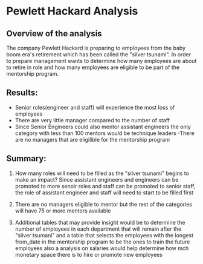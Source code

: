 # Pewlett Hackard Analysis

## Overview of the analysis
The company Pewlett Hackard is preparing to employees from the baby boom era's retirement which has been called the "silver tsunami". In order to prepare management wants to determine how many employees are about to retire in role and how many employees are eligible to be part of the mentorship program.

## Results: 
- Senior roles(engineer and staff) will experience the most loss of employees
- There are very little manager compared to the number of staff
- Since Senior Engineers could also mentor assistant engineers the only category with less than 100 mentors would be technique leaders
-There are no managers that are eligilible for the mentorship program

## Summary: 
1. How many roles will need to be filled as the "silver tsunami" begins to make an impact?
Since assistant engineers and engineers can be promoted to more senoir roles and staff can be promoted to senior staff, the role of assistant engineer and staff will need to start to be filled first

2. There are no managers eligible to mentor but the rest of the categories will have 75 or more mentors available

3. Additional tables that may provide insight would be to determine the number of employees in each department that will remain after the "silver tsumani" and a table that selects the employees with the longest from_date in the mentorship program to be the ones to train the future employees also a analysis on salaries would help determine how mch monetary space there is to hire or promote new employees
